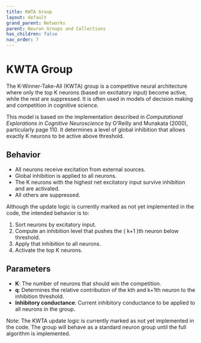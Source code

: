 ```yaml
---
title: KWTA Group
layout: default
grand_parent: Networks
parent: Neuron Groups and Collections
has_children: false
nav_order: 7
---
```


# KWTA Group

The K-Winner-Take-All (KWTA) group is a competitive neural architecture where only the top K neurons (based on excitatory input) become active, while the rest are suppressed. It is often used in models of decision making and competition in cognitive science.

This model is based on the implementation described in *Computational Explorations in Cognitive Neuroscience* by O'Reilly and Munakata (2000), particularly page 110. It determines a level of global inhibition that allows exactly K neurons to be active above threshold.

## Behavior

- All neurons receive excitation from external sources.
- Global inhibition is applied to all neurons.
- The K neurons with the highest net excitatory input survive inhibition and are activated.
- All others are suppressed.

Although the update logic is currently marked as not yet implemented in the code, the intended behavior is to:

1. Sort neurons by excitatory input.
2. Compute an inhibition level that pushes the \( k+1 \)th neuron below threshold.
3. Apply that inhibition to all neurons.
4. Activate the top K neurons.

## Parameters

- **K**: The number of neurons that should win the competition.
- **q**: Determines the relative contribution of the kth and k+1th neuron to the inhibition threshold.
- **Inhibitory conductance**: Current inhibitory conductance to be applied to all neurons in the group.

Note: The KWTA update logic is currently marked as not yet implemented in the code. The group will behave as a standard neuron group until the full algorithm is implemented.
